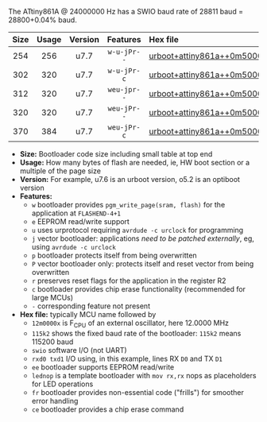 The ATtiny861A @ 24000000 Hz has a SWIO baud rate of 28811 baud = 28800+0.04% baud.

|Size|Usage|Version|Features|Hex file|
|:-:|:-:|:-:|:-:|:--|
|254|256|u7.7|`w-u-jPr--`|[urboot+attiny861a++0m5000x++++0k6_swio_rxb0_txb1_lednop.hex](https://raw.githubusercontent.com/stefanrueger/urboot.hex/main/mcus/attiny861a/external_oscillator/fcpu++0m5000_Hz/br++++0k6_bps/urboot+attiny861a++0m5000x++++0k6_swio_rxb0_txb1_lednop.hex)|
|302|320|u7.7|`w-u-jPr-c`|[urboot+attiny861a++0m5000x++++0k6_swio_rxb0_txb1_lednop_fr_ce.hex](https://raw.githubusercontent.com/stefanrueger/urboot.hex/main/mcus/attiny861a/external_oscillator/fcpu++0m5000_Hz/br++++0k6_bps/urboot+attiny861a++0m5000x++++0k6_swio_rxb0_txb1_lednop_fr_ce.hex)|
|312|320|u7.7|`weu-jpr--`|[urboot+attiny861a++0m5000x++++0k6_swio_rxb0_txb1_ee_lednop.hex](https://raw.githubusercontent.com/stefanrueger/urboot.hex/main/mcus/attiny861a/external_oscillator/fcpu++0m5000_Hz/br++++0k6_bps/urboot+attiny861a++0m5000x++++0k6_swio_rxb0_txb1_ee_lednop.hex)|
|320|320|u7.7|`weu-jPr--`|[urboot+attiny861a++0m5000x++++0k6_swio_rxb0_txb1_ee.hex](https://raw.githubusercontent.com/stefanrueger/urboot.hex/main/mcus/attiny861a/external_oscillator/fcpu++0m5000_Hz/br++++0k6_bps/urboot+attiny861a++0m5000x++++0k6_swio_rxb0_txb1_ee.hex)|
|370|384|u7.7|`weu-jPr-c`|[urboot+attiny861a++0m5000x++++0k6_swio_rxb0_txb1_ee_lednop_fr_ce.hex](https://raw.githubusercontent.com/stefanrueger/urboot.hex/main/mcus/attiny861a/external_oscillator/fcpu++0m5000_Hz/br++++0k6_bps/urboot+attiny861a++0m5000x++++0k6_swio_rxb0_txb1_ee_lednop_fr_ce.hex)|

- **Size:** Bootloader code size including small table at top end
- **Usage:** How many bytes of flash are needed, ie, HW boot section or a multiple of the page size
- **Version:** For example, u7.6 is an urboot version, o5.2 is an optiboot version
- **Features:**
  + `w` bootloader provides `pgm_write_page(sram, flash)` for the application at `FLASHEND-4+1`
  + `e` EEPROM read/write support
  + `u` uses urprotocol requiring `avrdude -c urclock` for programming
  + `j` vector bootloader: applications *need to be patched externally*, eg, using `avrdude -c urclock`
  + `p` bootloader protects itself from being overwritten
  + `P` vector bootloader only: protects itself and reset vector from being overwritten
  + `r` preserves reset flags for the application in the register R2
  + `c` bootloader provides chip erase functionality (recommended for large MCUs)
  + `-` corresponding feature not present
- **Hex file:** typically MCU name followed by
  + `12m0000x` is F<sub>CPU</sub> of an external oscillator, here 12.0000 MHz
  + `115k2` shows the fixed baud rate of the bootloader: `115k2` means 115200 baud
  + `swio` software I/O (not UART)
  + `rxd0 txd1` I/O using, in this example, lines RX `D0` and TX `D1`
  + `ee` bootloader supports EEPROM read/write
  + `lednop` is a template bootloader with `mov rx,rx` nops as placeholders for LED operations
  + `fr` bootloader provides non-essential code ("frills") for smoother error handling
  + `ce` bootloader provides a chip erase command
